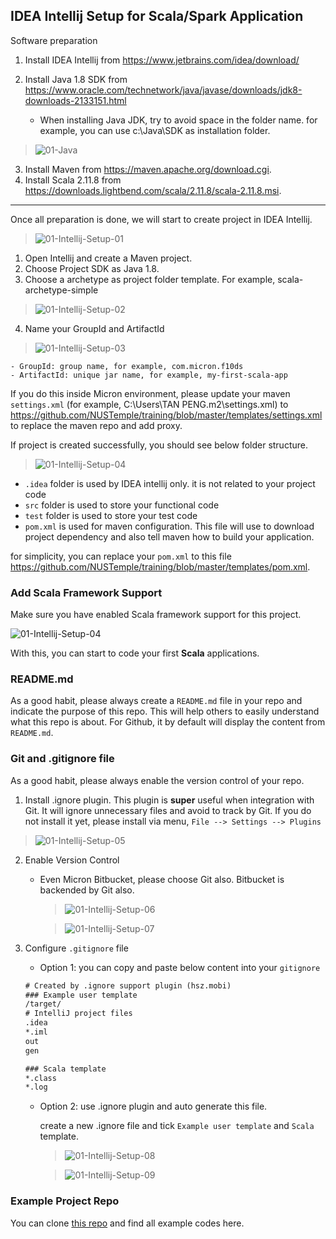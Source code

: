 

## IDEA Intellij Setup for Scala/Spark Application

Software preparation

1. Install IDEA Intellij from https://www.jetbrains.com/idea/download/ 

2. Install Java 1.8 SDK from https://www.oracle.com/technetwork/java/javase/downloads/jdk8-downloads-2133151.html

   - When installing Java JDK, try to avoid space in the folder name. for example, you can use c:\Java\SDK as installation folder.

> ![01-Java](./img/01-Java.png)

3. Install Maven from https://maven.apache.org/download.cgi. 
4. Install Scala 2.11.8 from https://downloads.lightbend.com/scala/2.11.8/scala-2.11.8.msi. 

---
Once all preparation is done, we will start to create project in IDEA Intellij. 

> ![01-Intellij-Setup-01](./img/01-Intellij-Setup-01.png)

1. Open Intellij and create a Maven project.
2. Choose Project SDK as Java 1.8.
3. Choose a archetype as project folder template. For example, scala-archetype-simple

> ![01-Intellij-Setup-02](./img/01-Intellij-Setup-02.png)

4. Name your GroupId and ArtifactId

> ![01-Intellij-Setup-03](./img/01-Intellij-Setup-03.png)

	- GroupId: group name, for example, com.micron.f10ds
	- ArtifactId: unique jar name, for example, my-first-scala-app

If you do this inside Micron environment, please update your maven `settings.xml` (for example, C:\Users\TAN PENG\.m2\settings.xml) to https://github.com/NUSTemple/training/blob/master/templates/settings.xml to replace the maven repo and add proxy.

If project is created successfully, you should see below folder structure. 
> ![01-Intellij-Setup-04](./img/01-Intellij-Setup-04.png)

- `.idea` folder is used by IDEA intellij only. it is not related to your project code
- `src` folder is used to store your functional code
- `test` folder is used to store your test code
- `pom.xml` is used for maven configuration. This file will use to download project dependency and also tell maven how to build your application. 

for simplicity, you can replace your `pom.xml` to this file https://github.com/NUSTemple/training/blob/master/templates/pom.xml. 

### Add Scala Framework Support  

Make sure you have enabled Scala framework support for this project.

![01-Intellij-Setup-04](./img/01-Intellij-Setup-10.png)



With this, you can start to code your first __Scala__ applications. 

### README.md

As a good habit, please always create a `README.md` file in your repo and indicate the purpose of this repo. This will help others to easily understand what this repo is about. For Github, it by default will display the content from `README.md`.

### Git and .gitignore file

As a good habit, please always enable the version control of your repo. 

1. Install .ignore plugin. This plugin is __super__ useful when integration with Git. It will ignore unnecessary files and avoid to track by Git. If you do not install it yet, please install via menu, `File --> Settings --> Plugins`

> ![01-Intellij-Setup-05](./img/01-Intellij-Setup-05.png)

2. Enable Version Control

   - Even Micron Bitbucket, please choose Git also. Bitbucket is backended by Git also. 

     > ![01-Intellij-Setup-06](./img/01-Intellij-Setup-06.png)

     > ![01-Intellij-Setup-07](./img/01-Intellij-Setup-07.png)

3. Configure `.gitignore` file 

   - Option 1: you can copy and paste below content into your `gitignore`

   ```reStructuredText
   # Created by .ignore support plugin (hsz.mobi)
   ### Example user template
   /target/
   # IntelliJ project files
   .idea
   *.iml
   out
   gen
   
   ### Scala template
   *.class
   *.log
   ```
   - Option 2: use .ignore plugin and auto generate this file. 

     create a new .ignore file and tick `Example user template` and `Scala` template. 

     

     > ![01-Intellij-Setup-08](./img/01-Intellij-Setup-08.png)

     > ![01-Intellij-Setup-09](./img/01-Intellij-Setup-09.png)   

### Example Project Repo

You can clone <span style='color:blue'> [this repo](https://github.com/NUSTemple/myfirstscalaapp) </span> and find all example codes here. 

 
